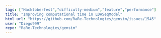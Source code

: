 ```yaml
---
tags: ["Hacktoberfest","difficulty-medium","feature","performance"]
title: "Improving computational time in LDASeqModel"
html_url: "https://github.com/RaRe-Technologies/gensim/issues/1545"
user: "Diego999"
repo: "RaRe-Technologies/gensim"
---
```


